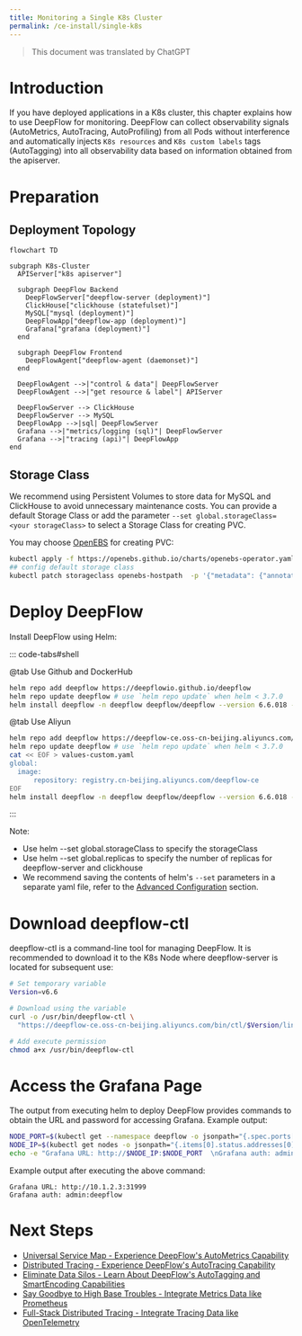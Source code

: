 ```yaml
---
title: Monitoring a Single K8s Cluster
permalink: /ce-install/single-k8s
---
```


> This document was translated by ChatGPT

# Introduction

If you have deployed applications in a K8s cluster, this chapter explains how to use DeepFlow for monitoring. DeepFlow can collect observability signals (AutoMetrics, AutoTracing, AutoProfiling) from all Pods without interference and automatically injects `K8s resources` and `K8s custom labels` tags (AutoTagging) into all observability data based on information obtained from the apiserver.

# Preparation

## Deployment Topology

```mermaid
flowchart TD

subgraph K8s-Cluster
  APIServer["k8s apiserver"]

  subgraph DeepFlow Backend
    DeepFlowServer["deepflow-server (deployment)"]
    ClickHouse["clickhouse (statefulset)"]
    MySQL["mysql (deployment)"]
    DeepFlowApp["deepflow-app (deployment)"]
    Grafana["grafana (deployment)"]
  end

  subgraph DeepFlow Frontend
    DeepFlowAgent["deepflow-agent (daemonset)"]
  end

  DeepFlowAgent -->|"control & data"| DeepFlowServer
  DeepFlowAgent -->|"get resource & label"| APIServer

  DeepFlowServer --> ClickHouse
  DeepFlowServer --> MySQL
  DeepFlowApp -->|sql| DeepFlowServer
  Grafana -->|"metrics/logging (sql)"| DeepFlowServer
  Grafana -->|"tracing (api)"| DeepFlowApp
end
```

## Storage Class

We recommend using Persistent Volumes to store data for MySQL and ClickHouse to avoid unnecessary maintenance costs. You can provide a default Storage Class or add the parameter `--set global.storageClass=<your storageClass>` to select a Storage Class for creating PVC.

You may choose [OpenEBS](https://openebs.io/) for creating PVC:

```bash
kubectl apply -f https://openebs.github.io/charts/openebs-operator.yaml
## config default storage class
kubectl patch storageclass openebs-hostpath  -p '{"metadata": {"annotations":{"storageclass.kubernetes.io/is-default-class":"true"}}}'
```

# Deploy DeepFlow

Install DeepFlow using Helm:

::: code-tabs#shell

@tab Use Github and DockerHub

```bash
helm repo add deepflow https://deepflowio.github.io/deepflow
helm repo update deepflow # use `helm repo update` when helm < 3.7.0
helm install deepflow -n deepflow deepflow/deepflow --version 6.6.018 --create-namespace
```

@tab Use Aliyun

```bash
helm repo add deepflow https://deepflow-ce.oss-cn-beijing.aliyuncs.com/chart/stable
helm repo update deepflow # use `helm repo update` when helm < 3.7.0
cat << EOF > values-custom.yaml
global:
  image:
      repository: registry.cn-beijing.aliyuncs.com/deepflow-ce
EOF
helm install deepflow -n deepflow deepflow/deepflow --version 6.6.018 --create-namespace -f values-custom.yaml
```

:::

Note:

- Use helm --set global.storageClass to specify the storageClass
- Use helm --set global.replicas to specify the number of replicas for deepflow-server and clickhouse
- We recommend saving the contents of helm's `--set` parameters in a separate yaml file, refer to the [Advanced Configuration](../best-practice/server-advanced-config/) section.

# Download deepflow-ctl

deepflow-ctl is a command-line tool for managing DeepFlow. It is recommended to download it to the K8s Node where deepflow-server is located for subsequent use:

```bash
# Set temporary variable
Version=v6.6

# Download using the variable
curl -o /usr/bin/deepflow-ctl \
  "https://deepflow-ce.oss-cn-beijing.aliyuncs.com/bin/ctl/$Version/linux/$(arch | sed 's|x86_64|amd64|' | sed 's|aarch64|arm64|')/deepflow-ctl"

# Add execute permission
chmod a+x /usr/bin/deepflow-ctl
```

# Access the Grafana Page

The output from executing helm to deploy DeepFlow provides commands to obtain the URL and password for accessing Grafana. Example output:

```bash
NODE_PORT=$(kubectl get --namespace deepflow -o jsonpath="{.spec.ports[0].nodePort}" services deepflow-grafana)
NODE_IP=$(kubectl get nodes -o jsonpath="{.items[0].status.addresses[0].address}")
echo -e "Grafana URL: http://$NODE_IP:$NODE_PORT  \nGrafana auth: admin:deepflow"
```

Example output after executing the above command:

```text
Grafana URL: http://10.1.2.3:31999
Grafana auth: admin:deepflow
```

# Next Steps

- [Universal Service Map - Experience DeepFlow's AutoMetrics Capability](../features/universal-map/auto-metrics/)
- [Distributed Tracing - Experience DeepFlow's AutoTracing Capability](../features/distributed-tracing/auto-tracing/)
- [Eliminate Data Silos - Learn About DeepFlow's AutoTagging and SmartEncoding Capabilities](../features/auto-tagging/eliminate-data-silos/)
- [Say Goodbye to High Base Troubles - Integrate Metrics Data like Prometheus](../integration/input/metrics/metrics-auto-tagging/)
- [Full-Stack Distributed Tracing - Integrate Tracing Data like OpenTelemetry](../integration/input/tracing/full-stack-distributed-tracing/)